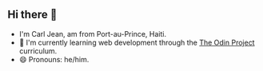 ## Hi there 👋

<!--
**carljean/carljean** is a ✨ _special_ ✨ repository because its `README.md` (this file) appears on your GitHub profile.

Here are some ideas to get you started:

- 🔭 I’m currently working on ...
- 🌱 I’m currently learning ...
- 👯 I’m looking to collaborate on ...
- 🤔 I’m looking for help with ...
- 💬 Ask me about ...
- 📫 How to reach me: ...
- 😄 Pronouns: ...
- ⚡ Fun fact: ...
-->

- I'm Carl Jean, am from Port-au-Prince, Haiti.
- 🌱 I'm currently learning web development through the [The Odin Project](https://www.theodinproject.com/) curriculum.
- 😄 Pronouns: he/him.